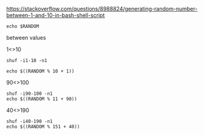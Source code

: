 https://stackoverflow.com/questions/8988824/generating-random-number-between-1-and-10-in-bash-shell-script

```
echo $RANDOM
```


between values

1<>10
```
shuf -i1-10 -n1

echo $((RANDOM % 10 + 1))
```
90<>100
```
shuf -i90-100 -n1
echo $((RANDOM % 11 + 90)) 
```

40<>190
```
shuf -i40-190 -n1
echo $((RANDOM % 151 + 40)) 
```
